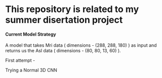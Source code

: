 # This repository is related to my summer disertation project 



#### Current Model Strategy

A model that takes Mri data ( dimensions -  (288, 288, 180)	) as input and returns us the Asl data ( dimensions - (80, 80, 13, 60) ).

First attempt - 

Trying a Normal 3D CNN
